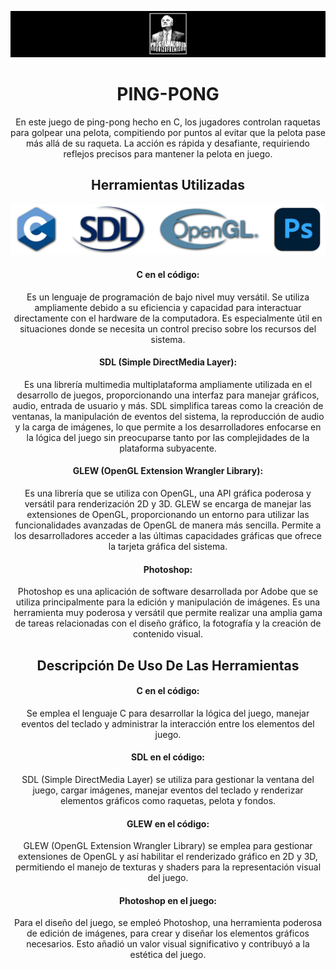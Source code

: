 <p align="center">
  <img src="IndumentariaReadme/Cabecero_Readme.png" alt="No se encontró el logo en el readme">
</p>

<div>
  <h1 align="center">PING-PONG</h1>
  <p align="center">
    En este juego de ping-pong hecho en C, los jugadores controlan raquetas para golpear una pelota, compitiendo por puntos al evitar que la pelota pase más allá de su 
    raqueta. La acción es rápida y desafiante, requiriendo reflejos precisos para mantener la pelota en juego.
  </p>
</div>

<div>
   <h2 align="center">Herramientas Utilizadas</h2>
   <img src="IndumentariaReadme/Herramientas_Utilizadas.png" alt="No se encontró el logo en el readme">
   <h4 align="center">C en el código:</h4>
   <p align="center">
     Es un lenguaje de programación de bajo nivel muy versátil. Se utiliza ampliamente debido a su eficiencia y capacidad para interactuar 
     directamente con el hardware de la computadora. Es especialmente útil en situaciones donde se necesita un control preciso sobre los recursos del sistema.
   </p>
   <h4 align="center">SDL (Simple DirectMedia Layer):</h4>
   <p align="center">
     Es una librería multimedia multiplataforma ampliamente utilizada en el desarrollo de juegos, proporcionando una interfaz para manejar 
     gráficos, audio, entrada de usuario y más. SDL simplifica tareas como la creación de ventanas, la manipulación de eventos del sistema, la reproducción de audio y la carga 
     de imágenes, lo que permite a los desarrolladores enfocarse en la lógica del juego sin preocuparse tanto por las complejidades de la plataforma subyacente.
   </p>
   <h4 align="center">GLEW (OpenGL Extension Wrangler Library):</h4>
   <p align="center">
     Es una librería que se utiliza con OpenGL, una API gráfica poderosa y versátil para renderización 2D y 3D. GLEW se encarga de 
     manejar las extensiones de OpenGL, proporcionando un entorno para utilizar las funcionalidades avanzadas de OpenGL de manera más sencilla. Permite a los desarrolladores 
     acceder a las últimas capacidades gráficas que ofrece la tarjeta gráfica del sistema.
   </p>
  <h4 align="center">Photoshop:</h4>
   <p align="center">
     Photoshop es una aplicación de software desarrollada por Adobe que se utiliza principalmente para la edición y manipulación de imágenes. Es una herramienta muy poderosa y 
     versátil que permite realizar una amplia gama de tareas relacionadas con el diseño gráfico, la fotografía y la creación de contenido visual.
   </p>
</div>

<div align="center">
  <h2 align="center">Descripción De Uso De Las Herramientas</h2>
   <h4 align="center">C en el código:</h4>
   <p align="center">
     Se emplea el lenguaje C para desarrollar la lógica del juego, manejar eventos del teclado y administrar la interacción entre los elementos del juego.
   </p>
   <h4 align="center">SDL en el código:</h4>
   <p align="center">
     SDL (Simple DirectMedia Layer) se utiliza para gestionar la ventana del juego, cargar imágenes, manejar eventos del teclado y renderizar elementos gráficos como raquetas, 
     pelota y fondos.
   </p>
   <h4 align="center">GLEW en el código:</h4>
   <p align="center">
     GLEW (OpenGL Extension Wrangler Library) se emplea para gestionar extensiones de OpenGL y así habilitar el renderizado gráfico en 2D y 3D, permitiendo el manejo de 
     texturas y shaders para la representación visual del juego.
   </p>
  <h4 align="center">Photoshop en el juego:</h4>
   <p align="center">
     Para el diseño del juego, se empleó Photoshop, una herramienta poderosa de edición de imágenes, para crear y diseñar los elementos gráficos necesarios. Esto añadió un 
     valor visual significativo y contribuyó a la estética del juego.
   </p>
</div>


